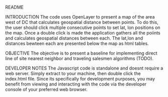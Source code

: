 README

INTRODUCTION
The code uses OpenLayer to present a map of the area west of DC that calculates geospatial distance between points.  To do this, the user should click multiple consecutive points to set lat, lon positions on the map.  Once a double click is made the application gathers all the poiints and calculates geospatial distances between each.  The lat,lon and distances bewteen each are presented below the map as html tables.

OBJECTIVE
The objective is to present a baseline for implementing direct line of site nearest neighbor and traveling salesmen algorithms (TODO).

DEVELOPER NOTES
The Javascript code is standalone and doesnt require a web server.  Simply extract to your machine, then double click the index.html file.  Since its specifically for development purposes, you may benefit from viewing and interacting with the code via the developer console of your preferred web browser.
